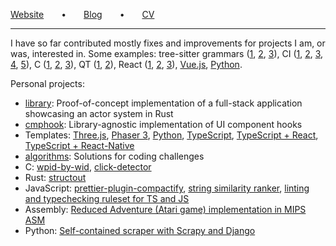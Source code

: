 [Website](https://resolritter.vercel.app)  •  [Blog](https://resolritter.vercel.app/blog)  •  [CV](https://resolritter.vercel.app/cv)

---

I have so far contributed mostly fixes and improvements for projects I am, or was, interested in. Some examples: tree-sitter grammars ([1](https://github.com/pulls?q=is%3Apr+author%3Aresolritter+is%3Aclosed+user%3Atree-sitter+), [2](https://github.com/maxxnino/tree-sitter-zig/pulls/resolritter), [3](https://github.com/alex-pinkus/tree-sitter-swift/pull/150)), CI ([1](https://github.com/AppFlowy-IO/AppFlowy/pull/2162), [2](https://github.com/maxxnino/tree-sitter-zig/pull/28), [3](https://github.com/resolritter/wpid-by-wid/blob/master/.github/workflows/ci.yml), [4](https://github.com/resolritter/js-style/blob/master/.github/workflows/pre-commit.yml), [5](https://github.com/maxxnino/tree-sitter-zig/pull/33)), C ([1](https://github.com/zorgnax/les/pull/1), [2](https://github.com/neovim/neovim/pull/19217), [3](https://github.com/neovim/neovim/pull/18867)), QT ([1](https://github.com/Nheko-Reborn/nheko/pull/696), [2](https://github.com/Nheko-Reborn/nheko/pull/691)), React ([1](https://github.com/jcmcneal/react-step-wizard/pull/76), [2](https://github.com/jcmcneal/react-step-wizard/pull/70), [3](https://github.com/final-form/final-form/pull/348)), [Vue.js](https://github.com/Splode/pomotroid/pull/105/files), [Python](https://github.com/rr-/drill/pull/11/files).

Personal projects:

- [library](https://github.com/resolritter/library#table-of-contents): Proof-of-concept implementation of a full-stack application showcasing an actor system in Rust
- [cmphook](https://github.com/resolritter/cmphook#introduction): Library-agnostic implementation of UI component hooks
- Templates:  [Three.js](https://github.com/resolritter/threejs-template), [Phaser 3](https://github.com/resolritter/phaser3-template), [Python](https://github.com/resolritter/py-template), [TypeScript](https://github.com/resolritter/ts-template), [TypeScript + React](https://github.com/resolritter/react-ts-starter), [TypeScript + React-Native](https://github.com/resolritter/ts-react-native-starter)
- [algorithms](https://github.com/resolritter/algorithms): Solutions for coding challenges
- C:  [wpid-by-wid](https://github.com/resolritter/wpid-by-wid), [click-detector](https://github.com/resolritter/click-detector)
- Rust: [structout](https://github.com/resolritter/structout)
- JavaScript: [prettier-plugin-compactify](https://github.com/resolritter/prettier-plugin-compactify), [string similarity ranker](https://github.com/resolritter/str_similarity_ranker), [linting and typechecking ruleset for TS and JS](https://github.com/resolritter/js-style)
- Assembly: [Reduced Adventure (Atari game) implementation in MIPS ASM](https://github.com/resolritter/MIPS-Mars-Game)
- Python: [Self-contained scraper with Scrapy and Django](https://github.com/resolritter/webscraper-news-portal)
